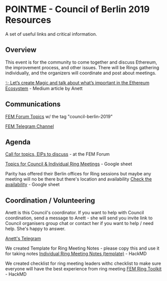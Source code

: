 # POINTME - Council of Berlin 2019 Resources

A set of useful links and critical information.

## Overview

This event is for the community to come together and discuss Ethereum, the improvement process, and other issues. There will be Rings gathering individually, and the organizers will coordinate and post about meetings.

[✨ Let’s create Magic and talk about what’s important in the Ethereum Ecosystem](https://medium.com/@AnettRolikova/lets-create-magic-and-talk-about-what-s-important-in-the-ethereum-ecosystem-45c94878fe3c) - Medium article by Anett

## Communications

[FEM Forum Topics](https://ethereum-magicians.org/tags/council-berlin-2019) w/ the tag "council-berlin-2019"

[FEM Telegram Channel](https://t.me/ETHMagicians)


## Agenda

[Call for topics, EIPs to discuss](https://ethereum-magicians.org/t/magicians-berlin-council-2019-call-for-topics-and-eips-to-discuss/3425/3) - at the FEM Forum

[Topics for Council & Individual Ring Meetings](https://docs.google.com/spreadsheets/d/16pYOZSjzDhOO5BTb7a3u_pBmU0529OsZPlgRw2DLkI0/edit#gid=0) - Google sheet

Parity has offered their Berlin offices for Ring sessions but maybe any meeting will no be there but there's location and availability [Check the availability](https://docs.google.com/spreadsheets/d/1euyr7tOHtNLqK7fSoCkV3Oa4aS3iSww_DVdUUL54pRk/edit?usp=sharing) - Google sheet

## Coordination / Volunteering

Anett is this Council's coordinator. If you want to help with Council coordination, send a message to Anett - she will send you invite link to Council organisers group chat or contact her if you want to help / need help. She's happy to answer.

[Anett's Telegram](https://t.me/anettrolikova)

We created Template for Ring Meeting Notes - please copy this and use it for taking notes 
[Individual Ring Meeting Notes (template)](https://hackmd.io/@Bnkhqf0tSbi1lX2Xc-WXYQ/SkeWwcSGS) - HackMD 

We created checklist for ring meeting leaders withc checklist to make sure everyone will have the best experience from ring meeting 
[FEM Ring Toolkit](https://hackmd.io/@Bnkhqf0tSbi1lX2Xc-WXYQ/SkeWwcSGS) - HackMD




